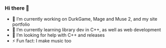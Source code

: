 ### Hi there 👋

- 🔭 I’m currently working on DurkGame, Mage and Muse 2, and my site portfolio
- 🌱 I’m currently learning library dev in C++, as well as web development
- 🤔 I’m looking for help with C++ and releases
- ⚡ Fun fact: I make music too
